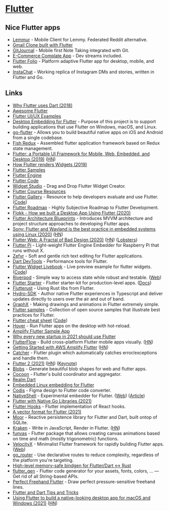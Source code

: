 # [Flutter](https://flutter.io/)

## Nice Flutter apps

- [Lemmur](https://github.com/krawieck/lemmur) - Mobile Client for Lemmy. Federated Reddit alternative.
- [Gmail Clone built with Flutter](https://github.com/rodydavis/gmail_clone)
- [GitJournal](https://github.com/GitJournal/GitJournal) - Mobile first Note Taking integrated with Git.
- [E-Commerce Complate App](https://github.com/abuanwar072/E-commerce-Complete-Flutter-UI) - Dev streams included.
- [Flutter Folio](https://github.com/gskinnerTeam/flutter-folio) - Platform adaptive Flutter app for desktop, mobile, and web.
- [InstaChat](https://github.com/tusharsadhwani/instachat) - Working replica of Instagram DMs and stories, written in Flutter and Go.

## Links

- [Why Flutter uses Dart (2018)](https://hackernoon.com/why-flutter-uses-dart-dd635a054ebf)
- [Awesome Flutter](https://github.com/Solido/awesome-flutter)
- [Flutter UI/UX Examples](https://github.com/Chromicle/awesome-flutter-ui)
- [Desktop Embedding for Flutter](https://github.com/google/flutter-desktop-embedding) - Purpose of this project is to support building applications that use Flutter on Windows, macOS, and Linux.
- [go-flutter](https://github.com/go-flutter-desktop/go-flutter) - Allows you to build beautiful native apps on iOS and Android from a single codebase.
- [Fish Redux](https://github.com/alibaba/fish-redux) - Assembled flutter application framework based on Redux state management.
- [Flutter: a Portable UI Framework for Mobile, Web, Embedded, and Desktop (2019)](https://developers.googleblog.com/2019/05/Flutter-io19.html) ([HN](https://news.ycombinator.com/item?id=19853247))
- [How Flutter renders Widgets (2019)](https://www.youtube.com/watch?v=996ZgFRENMs)
- [Flutter Samples](https://github.com/diegoveloper/flutter-samples)
- [Flutter Engine](https://github.com/flutter/engine)
- [Flutter Code](https://github.com/flutter/flutter)
- [Widget Studio](https://widget.studio/#/) - Drag and Drop Flutter Widget Creator.
- [Flutter Course Resources](https://github.com/londonappbrewery/Flutter-Course-Resources)
- [Flutter Gallery](https://gallery.flutter.dev/) - Resource to help developers evaluate and use Flutter. ([Code](https://github.com/flutter/gallery))
- [Flutter Roadmap](https://github.com/olexale/flutter_roadmap) - Highly Subjective Roadmap to Flutter Development.
- [Flokk - How we built a Desktop App Using Flutter (2020)](https://blog.gskinner.com/archives/2020/09/flokk-how-we-built-a-desktop-app-using-flutter.html)
- [Flutter Architecture Blueprints](https://github.com/wasabeef/flutter-architecture-blueprints) - Introduces MVVM architecture and project structure approaches to developing Flutter apps.
- [Sony: Flutter and Wayland is the best practice in embedded systems using Linux (2020)](https://static.sched.com/hosted_files/osseu2020/e0/Oct%2027_Graphical%20User%20Interface%20Using%20Flutter%20in%20Embedded%20Systems_Hidenori%20Matsubayashi.pdf) ([HN](https://news.ycombinator.com/item?id=24921031))
- [Flutter Web: A Fractal of Bad Design (2020)](https://hugotunius.se/2020/10/31/flutter-web-a-fractal-of-bad-design.html) ([HN](https://news.ycombinator.com/item?id=24962504)) ([Lobsters](https://lobste.rs/s/cqxbm8/flutter_web_fractal_bad_design))
- [Flutter Pi](https://github.com/ardera/flutter-pi) - Light-weight Flutter Engine Embedder for Raspberry Pi that runs without X.
- [Zefyr](https://github.com/memspace/zefyr) - Soft and gentle rich text editing for Flutter applications.
- [Dart DevTools](https://github.com/flutter/devtools) - Performance tools for Flutter.
- [Flutter Widget Livebook](https://flutter-widget.live/basics/introduction) - Live preview example for flutter widgets. ([Code](https://github.com/leanflutter/flutter-widget-livebook))
- [Riverpod](https://github.com/rrousselGit/river_pod) - Simple way to access state while robust and testable. ([Web](https://riverpod.dev/))
- [Flutter Starter](https://github.com/GeekyAnts/flutter-starter) - Flutter starter-kit for production-level apps. ([Docs](https://flutter-starter.github.io/docs/getting-started.html))
- [Flutterust](https://github.com/shekohex/flutterust) - Using Rust libs from Flutter.
- [Hydro-SDK](https://github.com/hydro-sdk/hydro-sdk) - Author native Flutter experiences in Typescript and deliver updates directly to users over the air and out of band.
- [GraphX](https://github.com/roipeker/graphx) - Making drawings and animations in Flutter extremely simple.
- [Flutter samples](https://github.com/flutter/samples) - Collection of open source samples that illustrate best practices for Flutter.
- [Flutter cheat sheet](https://howtodothisinflutter.com/) ([Code](https://github.com/lesnitsky/howtodothisinflutter))
- [Hover](https://github.com/go-flutter-desktop/hover) - Run Flutter apps on the desktop with hot-reload.
- [Amplify Flutter Sample App](https://github.com/mlabieniec/amplify-flutter-sample)
- [Why every new startup in 2021 should use Flutter](https://siliconivan.medium.com/why-every-new-startup-in-2021-should-use-flutter-4507d7da5642)
- [FlutterFlow](https://app.flutterflow.io/) - Build cross-platform Flutter mobile apps visually. ([HN](https://news.ycombinator.com/item?id=27238381))
- [Getting Started with AWS Amplify Flutter](https://docs.amplify.aws/start/q/integration/flutter) ([HN](https://news.ycombinator.com/item?id=26263097))
- [Catcher](https://github.com/jhomlala/catcher) - Flutter plugin which automatically catches error/exceptions and handle them.
- [Flutter 2 (2021)](https://developers.googleblog.com/2021/03/announcing-flutter-2.html) ([HN](https://news.ycombinator.com/item?id=26332944)) ([Keynote](https://www.youtube.com/watch?v=zSbsIiluixw))
- [Blobs](https://blobs.app/) - Generate beautiful blob shapes for web and flutter apps.
- [Cocoon](https://github.com/flutter/cocoon) - Flutter's build coordinator and aggregator.
- [Realm Dart](https://github.com/realm/realm-dart)
- [Embedded Linux embedding for Flutter](https://github.com/sony/flutter-embedded-linux)
- [Codis](https://codis.io/) - Figma design to Flutter code converter.
- [NativeShell](https://github.com/nativeshell/nativeshell) - Experimental embedder for Flutter. ([Web](https://nativeshell.dev/)) ([Article](https://matejknopp.com/post/introducing-nativeshell/))
- [Flutter with Native Go Libraries (2021)](https://openprivacy.ca/discreet-log/09-flutter-with-native-go-libraries/)
- [Flutter Hooks](https://github.com/rrousselGit/flutter_hooks) - Flutter implementation of React hooks.
- [A vector format for Flutter (2021)](https://docs.google.com/document/d/1YWffrlc6ZqRwfIiR1qwp1AOkS9JyA_lEURI8p5PsZlg/edit#heading=h.8crpi5305nr)
- [Moor](https://github.com/simolus3/moor) - Reactive persistence library for Flutter and Dart, built ontop of SQLite.
- [Kraken](https://github.com/openkraken/kraken) - Write in JavaScript, Render in Flutter. ([HN](https://news.ycombinator.com/item?id=28578791))
- [funvas](https://github.com/creativecreatorormaybenot/funvas) - Flutter package that allows creating canvas animations based on time and math (mostly trigonometric) functions.
- [VelocityX](https://github.com/iampawan/VelocityX) - Minimalist Flutter framework for rapidly building Flutter apps. ([Web](https://velocityx.dev/))
- [go_router](https://github.com/csells/go_router) - Use declarative routes to reduce complexity, regardless of the platform you're targeting.
- [High-level memory-safe bindgen for Flutter/Dart <-> Rust](https://github.com/fzyzcjy/flutter_rust_bridge)
- [flutter_gen](https://github.com/FlutterGen/flutter_gen) - Flutter code generator for your assets, fonts, colors, … — Get rid of all String-based APIs.
- [Perfect Freehand Flutter](https://github.com/steveruizok/perfect-freehand-dart) - Draw perfect pressure-sensitive freehand lines.
- [Flutter and Dart Tips and Tricks](https://github.com/vandadnp/flutter-tips-and-tricks)
- [Using Flutter to build a native-looking desktop app for macOS and Windows (2021)](https://blog.whidev.com/native-looking-desktop-app-with-flutter/) ([HN](https://news.ycombinator.com/item?id=29170955))
